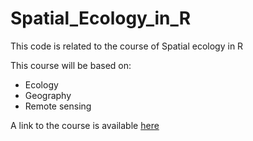 # Spatial_Ecology_in_R

This code is related to the course of Spatial ecology in R

This course will be based on:
+ Ecology
+ Geography
+ Remote sensing

A link to the course is available [here](https://www.unibo.it/en/study/course-units-transferable-skills-moocs/course-unit-catalogue/course-unit/2025/535506)

